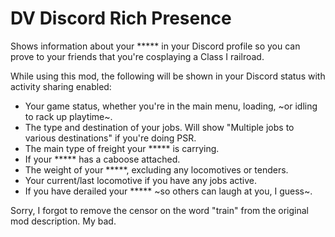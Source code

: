 # DV Discord Rich Presence

Shows information about your ***** in your Discord profile so you can prove to your friends that you're cosplaying a Class I railroad.

While using this mod, the following will be shown in your Discord status with activity sharing enabled:
- Your game status, whether you're in the main menu, loading, ~or idling to rack up playtime~.
- The type and destination of your jobs. Will show "Multiple jobs to various destinations" if you're doing PSR.
- The main type of freight your ***** is carrying.
- If your ***** has a caboose attached.
- The weight of your *****, excluding any locomotives or tenders.
- Your current/last locomotive if you have any jobs active.
- If you have derailed your ***** ~so others can laugh at you, I guess~.

Sorry, I forgot to remove the censor on the word "train" from the original mod description. My bad.
